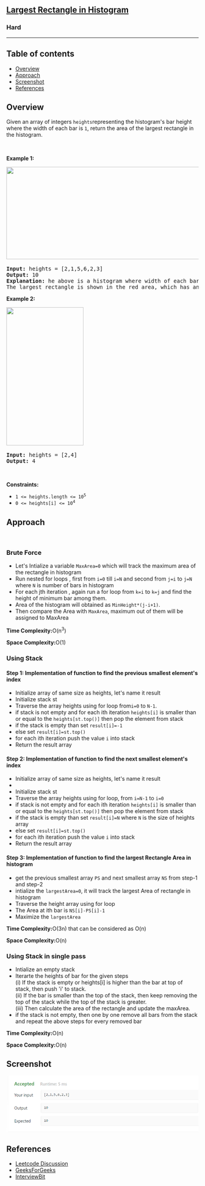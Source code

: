 <h2><a href="https://leetcode.com/problems/largest-rectangle-in-histogram/">Largest Rectangle in Histogram</a></h2><h3>Hard</h3><hr>

## Table of contents

- [Overview](#overview)
- [Approach](#approach)
- [Screenshot](#screenshot)
- [References](#references)

## Overview 
<div><p>Given an array of integers <code>heights</code>representing the histogram's bar height where the width of each bar is <code>1</code>, return the area of the largest rectangle in the histogram.</p>

<p>&nbsp;</p>
<p><strong class="example">Example 1:</strong></p>
<img alt="" src="https://assets.leetcode.com/uploads/2021/01/04/histogram.jpg" style="width: 522px; height: 242px;">
<pre><strong>Input:</strong> heights = [2,1,5,6,2,3]
<strong>Output:</strong> 10
<strong>Explanation:</strong> he above is a histogram where width of each bar is 1.
The largest rectangle is shown in the red area, which has an area = 10 units.
</pre>

<p><strong class="example">Example 2:</strong></p>
<img alt="" src="https://assets.leetcode.com/uploads/2021/01/04/histogram-1.jpg" style="width: 202px; height: 362px;">
<pre><strong>Input:</strong> heights = [2,4]
<strong>Output:</strong> 4
</pre>

<p>&nbsp;</p>
<p><strong>Constraints:</strong></p>

<ul>
	<li><code>1 &lt;= heights.length &lt;= 10<sup>5</sup> </code></li>
	<li><code>0 &lt;= heights[i] &lt;= 10<sup>4</sup></code></li>
</ul>
</div>

## Approach
<div>
<p>&nbsp;</p>
<h3>Brute Force</h3>
<ul>
    <li>Let's Intialize a variable <code>MaxArea=0</code> which will track the maximum area of the rectangle in histogram</li>
    <li>Run nested for loops , first from <code>i=0</code> till <code>i=N</code> and second from <code>j=i</code> to <code>j=N</code> where <code>N</code> is number of bars in histogram</li>
    <li>For each jth iteration , again run a for loop from <code>k=i</code> to <code>k=j</code> and find the height of minimum bar among them.</li>
    <li>Area of the histogram will obtained as <code>MinHeight*(j-i+1)</code>.</li>
    <li>Then compare the Area with <code>MaxArea</code>, maximum out of them will be assigned to MaxArea</li>
</ul>
<p><strong>Time Complexity:</strong>O(n<sup>3</sup>)</p>
<p><strong>Space Complexity:</strong>O(1)</p>

<h3>Using Stack</h3>


<h4><strong>Step 1:</strong> Implementation of function to find the previous smallest element's index</h4>
<ul>
<li>Initialize array of same size as heights, let's name it result</li>
<li>Initialize stack st</li>
<li>Traverse the array heights using for loop from<code>i=0</code> to <code>N-1</code>.</li>
<li>if stack is not empty and for each ith iteration <code>heights[i]</code> is smaller than or equal to the <code>heights[st.top()]</code> then pop the element from stack</li>
<li>if the stack is empty than set <code>result[i]=-1</code></li>
<li>else set <code>result[i]=st.top()</code></li>
<li> for each ith iteration push the value <code>i</code> into stack</li>
<li> Return the result array</li>
</ul>

<h4><strong>Step 2:</strong> Implementation of function to find the next smallest element's index</h4>
<ul>
<li>Initialize array of same size as heights, let's name it result<li>
<li>Initialize stack st</li>
<li>Traverse the array heights using for loop, from <code>i=N-1</code> to <code>i=0</code></li>
<li>if stack is not empty and for each ith iteration <code>heights[i]</code> is smaller than or equal to the <code>heights[st.top()]</code> then pop the element from stack</li>
<li>if the stack is empty than set <code>result[i]=N</code> where <code>N</code> is the size of heights array</li>
<li>else set <code>result[i]=st.top()</code></li>
<li> for each ith iteration push the value <code>i</code> into stack</li>
<li> Return the result array</li>
</ul>

<h4><strong>Step 3:</strong> Implementation of function to find the largest Rectangle Area in histogram</h4>
<ul>
   <li> get the previous smallest array <code>PS</code> and next smallest array <code>NS</code> from step-1 and step-2</li>
   <li>intialize the <code>largestArea=0</code>, it will track the largest Area of rectangle in histogram</li>
   <li>Traverse the height array using for loop</li>
   <li>The Area at ith bar is <code>NS[i]-PS[i]-1</code></li>
   <li>Maximize the <code>largestArea</code></li>
</ul>

<p><strong>Time Complexity:</strong>O(3n) that can be considered as O(n)</p>
<p><strong>Space Complexity:</strong>O(n)</p>

<h3> Using Stack in single pass </h3>
<ul>
	<li>Intialize an empty stack</li>
	<li>Iterarte the heights of bar for the given steps</li>
	(i) If the stack is empty or heights[i] is higher than the bar at top of stack, then push 'i' to stack. </br>
	(ii) If the bar is smaller than the top of the stack, then keep removing the top of the stack while the top of the stack is greater. </br>
	(iii) Then calculate the area of the rectangle and update the maxArea. </br>
	<li> if the stack is not empty, then one by one remove all bars from the stack and repeat the above steps for every removed bar </li>
</ul>

<p><strong>Time Complexity:</strong>O(n)</p>
<p><strong>Space Complexity:</strong>O(n)</p>

</div>

## Screenshot
![ss](./ss.png)

## References
- [Leetcode Discussion](https://leetcode.com/problems/largest-rectangle-in-histogram/discuss/?currentPage=1&orderBy=hot&query=)
- [GeeksForGeeks](https://www.geeksforgeeks.org/largest-rectangular-area-in-a-histogram-using-stack/)
- [InterviewBit](https://www.interviewbit.com/blog/largest-rectangle-in-histogram/)
